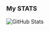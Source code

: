 ### My STATS

<!--
<h1> Hellooooo <img src="https://media.tenor.com/4PXxgZON9NwAAAAi/cats-miskey-the-peacemaker.gif" width=50 </h1>
<p align="center">
    <img src="https://telegra.ph/file/8219cb8e2fed6e3eae767.gif" width="500" height="280" alt="https://github.com/Hero351"/>
</p>
<h2 align="center">
	I'm a Font-end Developer trying his best <img src="https://media.tenor.com/_mYZWyrW3AUAAAAi/peach-goma-pc-night-keyboard-smashing.gif" width="50"/>
	
</h2>

### `About Me :`
```bash
> Nama : Saad
> Age : 16
> I'm a student in high school 
```

## 🪽 - Mastering :

![HTML5](https://img.shields.io/badge/html5-%23E34F26.svg?style=for-the-badge&logo=html5&logoColor=white)
![CSS3](https://img.shields.io/badge/css3-%231572B6.svg?style=for-the-badge&logo=css3&logoColor=white)
![JavaScript](https://img.shields.io/badge/javascript-%23323330.svg?style=for-the-badge&logo=javascript&logoColor=Yellow)

## 🍟 - learning :

![TypeScript](https://img.shields.io/badge/typescript-%23007ACC.svg?style=for-the-badge&logo=typescript&logoColor=white)
![React](https://img.shields.io/badge/react-%2320232a.svg?style=for-the-badge&logo=react&logoColor=%2361DAFB)
![Vue.js](https://img.shields.io/badge/vuejs-%2335495e.svg?style=for-the-badge&logo=vuedotjs&logoColor=%234FC08D)
![Angular](https://img.shields.io/badge/angular-%23DD0031.svg?style=for-the-badge&logo=angular&logoColor=white)
![Next JS](https://img.shields.io/badge/Next-black?style=for-the-badge&logo=next.js&logoColor=white)
![Bootstrap](https://img.shields.io/badge/bootstrap-%238511FA.svg?style=for-the-badge&logo=bootstrap&logoColor=white)
![SASS](https://img.shields.io/badge/SASS-hotpink.svg?style=for-the-badge&logo=SASS&logoColor=white)
![TailwindCSS](https://img.shields.io/badge/Tailwind_CSS-38B2AC?style=for-the-badge&logo=tailwind-css&logoColor=white)
![Bootstrap](https://img.shields.io/badge/Bootstrap-563D7C?style=for-the-badge&logo=bootstrap&logoColor=white)
-->

![GitHub Stats](https://github-readme-stats.vercel.app/api?username=anasselhaoussi&theme=default)
